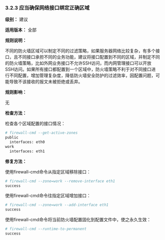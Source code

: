 ### 3.2.3 应当确保网络接口绑定正确区域

**级别：** 建议

**适用版本：** 全部

**规则说明：**

不同的防火墙区域可以制定不同的过滤策略，如果服务器网络比较复杂，有多个接口，且不同接口承担不同的业务功能，建议将接口配置到不同的区域，并制定不同的防火墙策略，比如外网业务接口不允许SSH访问，而内网管理接口可以开放SSH访问。如果所有接口都配置到一个区域中，防火墙策略不利于对不同接口进行不同配置，增加管理复杂度，降低防火墙安全防护的过滤效率，因配置问题，可能导致不该接收的报文未被拒绝或丢弃。

**规则影响：**

无

**检查方法：**

检查各个区域配置的接口情况：

```bash
# firewall-cmd --get-active-zones
public
  interfaces: eth0
work
  interfaces: eth1
```

**修复方法：**

使用firewall-cmd命令从指定区域移除接口：

```bash
# firewall-cmd --zone=work --remove-interface eth1
success
```

使用firewall-cmd命令往指定区域增加接口：

```bash
# firewall-cmd --zone=work --add-interface eth1
success
```

使用firewall-cmd命令将当前防火墙配置固化到配置文件中，使之永久生效：

```bash
# firewall-cmd --runtime-to-permanent
success
```